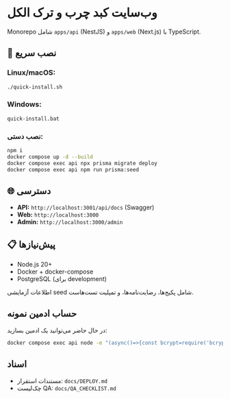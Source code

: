 # وب‌سایت کبد چرب و ترک الکل

Monorepo شامل `apps/api` (NestJS) و `apps/web` (Next.js) با TypeScript.

## 🚀 نصب سریع

### Linux/macOS:
```bash
./quick-install.sh
```

### Windows:
```cmd
quick-install.bat
```

### نصب دستی:
```bash
npm i
docker compose up -d --build
docker compose exec api npx prisma migrate deploy
docker compose exec api npm run prisma:seed
```

## 🌐 دسترسی

- **API:** `http://localhost:3001/api/docs` (Swagger)
- **Web:** `http://localhost:3000`
- **Admin:** `http://localhost:3000/admin`

## 📋 پیش‌نیازها

- Node.js 20+
- Docker + docker-compose
- PostgreSQL (برای development)

اطلاعات آزمایشی seed شامل پکیج‌ها، رضایت‌نامه‌ها، و تمپلیت تست‌هاست.

## حساب ادمین نمونه

در حال حاضر می‌توانید یک ادمین بسازید:

```bash
docker compose exec api node -e "(async()=>{const bcrypt=require('bcrypt');const {PrismaClient}=require('@prisma/client');const p=new PrismaClient();const pw=await bcrypt.hash('Admin@123',10);await p.user.upsert({where:{email:'admin@example.com'},update:{role:'admin'},create:{name:'ادمین',family:'سیستم',phone:'09999999999',email:'admin@example.com',passwordHash:pw,role:'admin'}});console.log('admin: admin@example.com / Admin@123');process.exit(0)})()"
```

## اسناد
- مستندات استقرار: `docs/DEPLOY.md`
- چک‌لیست QA: `docs/QA_CHECKLIST.md`
